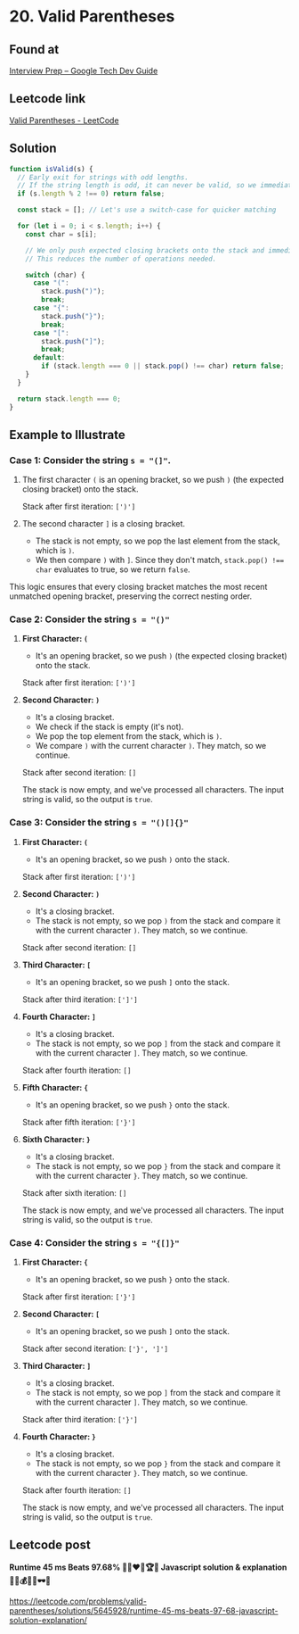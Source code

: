 # 20. Valid Parentheses

## Found at

[Interview Prep – Google Tech Dev Guide](https://techdevguide.withgoogle.com/paths/interview/?programming_languages=javascript)

## Leetcode link

[Valid Parentheses - LeetCode](https://leetcode.com/problems/valid-parentheses/description/)

## Solution

```jsx
function isValid(s) {
  // Early exit for strings with odd lengths.
  // If the string length is odd, it can never be valid, so we immediately return false.
  if (s.length % 2 !== 0) return false;

  const stack = []; // Let's use a switch-case for quicker matching

  for (let i = 0; i < s.length; i++) {
    const char = s[i];

    // We only push expected closing brackets onto the stack and immediately pop and check when encountering a closing bracket.
    // This reduces the number of operations needed.

    switch (char) {
      case "(":
        stack.push(")");
        break;
      case "{":
        stack.push("}");
        break;
      case "[":
        stack.push("]");
        break;
      default:
        if (stack.length === 0 || stack.pop() !== char) return false;
    }
  }

  return stack.length === 0;
}
```

## Example to Illustrate

### **Case 1: Consider the string `s = "(]"`.**

1. The first character `(` is an opening bracket, so we push `)` (the expected closing bracket) onto the stack.

   Stack after first iteration: `[')']`

2. The second character `]` is a closing bracket.
   - The stack is not empty, so we pop the last element from the stack, which is `)`.
   - We then compare `)` with `]`. Since they don't match, `stack.pop() !== char` evaluates to true, so we return `false`.

This logic ensures that every closing bracket matches the most recent unmatched opening bracket, preserving the correct nesting order.

### **Case 2: Consider the string `s = "()"`**

1. **First Character: `(`**

   - It's an opening bracket, so we push `)` (the expected closing bracket) onto the stack.

   Stack after first iteration: `[')']`

2. **Second Character: `)`**

   - It's a closing bracket.
   - We check if the stack is empty (it's not).
   - We pop the top element from the stack, which is `)`.
   - We compare `)` with the current character `)`. They match, so we continue.

   Stack after second iteration: `[]`

   The stack is now empty, and we've processed all characters. The input string is valid, so the output is `true`.

### **Case 3: Consider the string `s = "()[]{}"`**

1. **First Character: `(`**

   - It's an opening bracket, so we push `)` onto the stack.

   Stack after first iteration: `[')']`

2. **Second Character: `)`**

   - It's a closing bracket.
   - The stack is not empty, so we pop `)` from the stack and compare it with the current character `)`. They match, so we continue.

   Stack after second iteration: `[]`

3. **Third Character: `[`**

   - It's an opening bracket, so we push `]` onto the stack.

   Stack after third iteration: `[']']`

4. **Fourth Character: `]`**

   - It's a closing bracket.
   - The stack is not empty, so we pop `]` from the stack and compare it with the current character `]`. They match, so we continue.

   Stack after fourth iteration: `[]`

5. **Fifth Character: `{`**

   - It's an opening bracket, so we push `}` onto the stack.

   Stack after fifth iteration: `['}']`

6. **Sixth Character: `}`**

   - It's a closing bracket.
   - The stack is not empty, so we pop `}` from the stack and compare it with the current character `}`. They match, so we continue.

   Stack after sixth iteration: `[]`

   The stack is now empty, and we've processed all characters. The input string is valid, so the output is `true`.

### **Case 4: Consider the string `s = "{[]}"`**

1. **First Character: `{`**

   - It's an opening bracket, so we push `}` onto the stack.

   Stack after first iteration: `['}']`

2. **Second Character: `[`**

   - It's an opening bracket, so we push `]` onto the stack.

   Stack after second iteration: `['}', ']']`

3. **Third Character: `]`**

   - It's a closing bracket.
   - The stack is not empty, so we pop `]` from the stack and compare it with the current character `]`. They match, so we continue.

   Stack after third iteration: `['}']`

4. **Fourth Character: `}`**

   - It's a closing bracket.
   - The stack is not empty, so we pop `}` from the stack and compare it with the current character `}`. They match, so we continue.

   Stack after fourth iteration: `[]`

   The stack is now empty, and we've processed all characters. The input string is valid, so the output is `true`.

## Leetcode post

**Runtime 45 ms Beats 97.68% 🎯💯❤️‍🔥🏆🥇 Javascript solution & explanation 💸🤑💰💲🍾🕶🤏**

https://leetcode.com/problems/valid-parentheses/solutions/5645928/runtime-45-ms-beats-97-68-javascript-solution-explanation/
